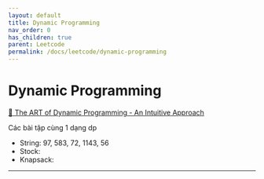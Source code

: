 ```yaml
---
layout: default
title: Dynamic Programming
nav_order: 0
has_children: true
parent: Leetcode
permalink: /docs/leetcode/dynamic-programming
---
```


# Dynamic Programming

[🎨  The ART of Dynamic Programming - An Intuitive Approach][1]

Các bài tập cùng 1 dạng dp
* String: 97, 583, 72, 1143, 56
* Stock:
* Knapsack: 

-------
[1]: https://leetcode.com/discuss/general-discussion/712010/The-ART-of-Dynamic-Programming-An-Intuitive-Approach
